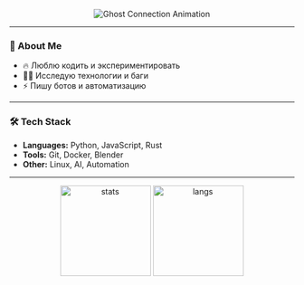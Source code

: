 <!-- Приветственное сообщение в стиле консоли -->

<p align="center">
  <img src="https://readme-typing-svg.herokuapp.com?color=00FF00&center=true&vCenter=true&multiline=true&width=500&height=80&lines=Ghost+Connect...;Connection+failed.;Error+404.;Reconnecting...;Ghost+Online+✔" alt="Ghost Connection Animation" />
</p>

---

### 👻 About Me
- 🔥 Люблю кодить и экспериментировать  
- 🕵️‍♂️ Исследую технологии и баги  
- ⚡ Пишу ботов и автоматизацию  

---

### 🛠 Tech Stack
- **Languages:** Python, JavaScript, Rust  
- **Tools:** Git, Docker, Blender  
- **Other:** Linux, AI, Automation  

---

<p align="center">
  <img src="https://github-readme-stats.vercel.app/api?username=YOUR_USERNAME&show_icons=true&theme=radical" alt="stats" height="160"/>
  <img src="https://github-readme-stats.vercel.app/api/top-langs/?username=YOUR_USERNAME&layout=compact&theme=radical" alt="langs" height="160"/>
</p>

